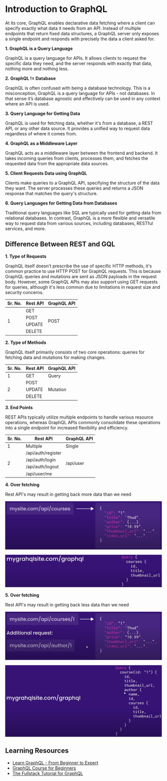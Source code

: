 # Introduction to GraphQL

At its core, GraphQL enables declarative data fetching where a client can specify exactly what data it needs from an API. Instead of multiple endpoints that return fixed data structures, a GraphQL server only exposes a single endpoint and responds with precisely the data a client asked for.

**1. GraphQL is a Query Language**

GraphQL is a query language for APIs. It allows clients to request the specific data they need, and the server responds with exactly that data, nothing more and nothing less.

**2. GraphQL != Database**

GraphQL is often confused with being a database technology. This is a misconception, GraphQL is a query language for APIs - not databases. In that sense it’s database agnostic and effectively can be used in any context where an API is used.

**3. Query Language for Getting Data**

GraphQL is used for fetching data, whether it's from a database, a REST API, or any other data source. It provides a unified way to request data regardless of where it comes from.

**4. GraphQL as a Middleware Layer**

GraphQL acts as a middleware layer between the frontend and backend. It takes incoming queries from clients, processes them, and fetches the requested data from the appropriate data sources.

**5. Client Requests Data using GraphQL**

Clients make queries to a GraphQL API, specifying the structure of the data they want. The server processes these queries and returns a JSON response that matches the query's structure.

**6. Query Languages for Getting Data from Databases**

Traditional query languages like SQL are typically used for getting data from relational databases. In contrast, GraphQL is a more flexible and versatile way to request data from various sources, including databases, RESTful services, and more.

## Difference Between REST and GQL

**1. Type of Requests**

GraphQL itself doesn't prescribe the use of specific HTTP methods, it's common practice to use HTTP POST for GraphQL requests. This is because GraphQL queries and mutations are sent as JSON payloads in the request body. However, some GraphQL APIs may also support using GET requests for queries, although it's less common due to limitations in request size and security concerns.

<table>
    <thead>
        <tr>
            <th>Sr. No.</th>
            <th>Rest API</th>
            <th>GraphQL API</th>
        </tr>
    </thead>
    <tbody>
        <tr>
            <td rowSpan="4">1</td>
            <td>GET</td>
            <td rowSpan="4">POST</td>
        </tr>
        <tr>
            <td>POST</td>
        </tr>
        <tr>
            <td>UPDATE</td>
        </tr>
        <tr>
            <td>DELETE</td>
        </tr>
    </tbody>
</table>

**2. Type of Methods**

GraphQL itself primarily consists of two core operations: queries for fetching data and mutations for making changes.

<table>
    <thead>
        <tr>
            <th>Sr. No.</th>
            <th>Rest API</th>
            <th>GraphQL API</th>
        </tr>
    </thead>
    <tbody>
        <tr>
            <td>1</td>
            <td>GET</td>
            <td>Query</td>
        </tr>
        <tr>
            <td rowSpan="3">2</td>
            <td>POST</td>
            <td rowSpan="3">Mutation</td>
        </tr>
        <tr>
            <td>UPDATE</td>
        </tr>
        <tr>
            <td>DELETE</td>
        </tr>
    </tbody>
</table>

**3. End Points**

REST APIs typically utilize multiple endpoints to handle various resource operations, whereas GraphQL APIs commonly consolidate these operations into a single endpoint for increased flexibility and efficiency.

<table>
    <thead>
        <tr>
            <th>Sr. No.</th>
            <th>Rest API</th>
            <th>GraphQL API</th>
        </tr>
    </thead>
    <tbody>
        <tr>
            <td>1</td>
            <td>Multiple</td>
            <td>Single</td>
        </tr>
        <tr>
            <td rowSpan="4">2</td>
            <td>/api/auth/register</td>
            <td rowSpan="4">/api/user</td>
        </tr>
        <tr>
            <td>/api/auth/login</td>
        </tr>
        <tr>
            <td>/api/auth/logout</td>
        </tr>
        <tr>
            <td>/api/user/me</td>
        </tr>
    </tbody>
</table>

**4. Over fetching**

Rest API's may result in getting back more data than we need

![Over Fetching](./snaps/overfetching01.png)

![Over Fetching](./snaps/overfetching02.png)

**5. Over fetching**

Rest API's may result in getting back less data than we need

![Under Fetching](./snaps/underfetching01.png)

![Under Fetching](./snaps/underfetching02.png)

## Learning Resources

- [Learn GraphQL - From Beginner to Expert](https://youtu.be/yqWzCV0kU_c?si=ZSstMxXF1bOZz3Ll)
- [GraphQL Course for Beginners](https://youtu.be/5199E50O7SI?si=Dq85puAOI9U2m7X_)
- [The Fullstack Tutorial for GraphQL](https://www.howtographql.com/)
